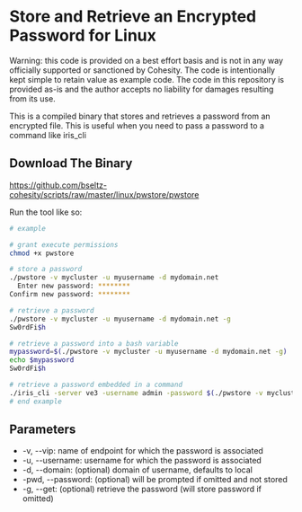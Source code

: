 # Store and Retrieve an Encrypted Password for Linux

Warning: this code is provided on a best effort basis and is not in any way officially supported or sanctioned by Cohesity. The code is intentionally kept simple to retain value as example code. The code in this repository is provided as-is and the author accepts no liability for damages resulting from its use.

This is a compiled binary that stores and retrieves a password from an encrypted file. This is useful when you need to pass a password to a command like iris_cli

## Download The Binary

<https://github.com/bseltz-cohesity/scripts/raw/master/linux/pwstore/pwstore>

Run the tool like so:

```bash
# example

# grant execute permissions
chmod +x pwstore

# store a password
./pwstore -v mycluster -u myusername -d mydomain.net
  Enter new password: ********
Confirm new password: ********

# retrieve a password
./pwstore -v mycluster -u myusername -d mydomain.net -g
Sw0rdFi$h

# retrieve a password into a bash variable
mypassword=$(./pwstore -v mycluster -u myusername -d mydomain.net -g)
echo $mypassword
Sw0rdFi$h

# retrieve a password embedded in a command
./iris_cli -server ve3 -username admin -password $(./pwstore -v mycluster -u myusername -d mydomain.net -g) cluster ls-gflags
# end example
```

## Parameters

* -v, --vip: name of endpoint for which the password is associated
* -u, --username: username for which the password is associated
* -d, --domain: (optional) domain of username, defaults to local
* -pwd, --password: (optional) will be prompted if omitted and not stored
* -g, --get: (optional) retrieve the password (will store password if omitted)
